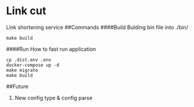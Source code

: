 # Link cut
Link shortening service
##Commands
####Build
Bulding bin file into ./bin/
```shell
make build
```
####Run
How to fast run application
```shell
cp .dist.env .env
docker-compose up -d
make migrate
make build
```
##Future
1. New config type & config parse